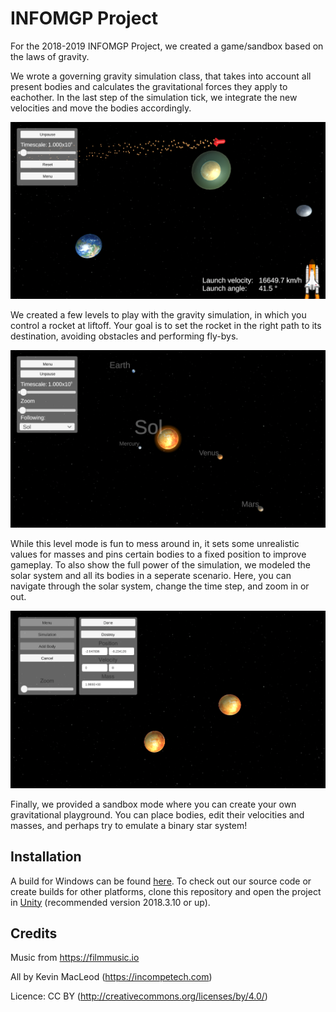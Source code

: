 # INFOMGP Project

For the 2018-2019 INFOMGP Project, we created a game/sandbox based on the laws of gravity.

We wrote a governing gravity simulation class, that takes into account all present bodies and calculates the gravitational forces they apply to eachother. In the last step of the simulation tick, we integrate the new velocities and move the bodies accordingly.

![Levels](/screen_1.png)

We created a few levels to play with the gravity simulation, in which you control a rocket at liftoff. Your goal is to set the rocket in the right path to its destination, avoiding obstacles and performing fly-bys.

![Solar System](/screen_2.png)

While this level mode is fun to mess around in, it sets some unrealistic values for masses and pins certain bodies to a fixed position to improve gameplay. To also show the full power of the simulation, we modeled the solar system and all its bodies in a seperate scenario. Here, you can navigate through the solar system, change the time step, and zoom in or out.

![Sandbox mode](/screen_3.png)

Finally, we provided a sandbox mode where you can create your own gravitational playground. You can place bodies, edit their velocities and masses, and perhaps try to emulate a binary star system!

## Installation

A build for Windows can be found [here](https://github.com/FlorisDeVries/INFOMGP_Project/releases/).
To check out our source code or create builds for other platforms, clone this repository and open the project in [Unity](https://unity.com/) (recommended version 2018.3.10 or up).

## Credits

Music from https://filmmusic.io

All by Kevin MacLeod (https://incompetech.com)

Licence: CC BY (http://creativecommons.org/licenses/by/4.0/)
